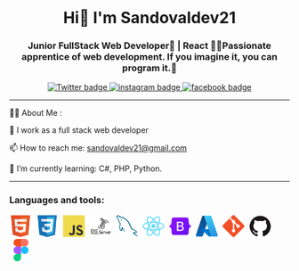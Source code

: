 <div id="header" align="center">
    <img src="https://media.giphy.com/media/xT9IgzoKnwFNmISR8I/giphy.gif" width="200" alt="">
    <h1 align="center">Hi👋 I'm Sandovaldev21</h1>
    <h3 align="center">Junior FullStack Web Developer👾 | React 👨‍💻Passionate apprentice of web development. If you imagine it,
        you can program it.💚</h3>
</div>

<div id="badges" align="center">
    <a href="https://twitter.com/Sandovaldev21">
        <img src="https://img.shields.io/twitter/follow/Sandovaldev21?color=green&logo=twitter&style=for-the-badge"
            alt="Twitter badge">
    </a>
    <a href="https://www.instagram.com/agustinsando21/">
        <img src="https://img.shields.io/twitter/follow/agustinsando21?color=green&logo=instagram&style=for-the-badge"
            alt="instagram badge">
    </a>
    <a href="https://www.facebook.com/profile.php?id=100087921491484">
        <img src="https://img.shields.io/twitter/follow/agustinsando21?color=green&logo=facebook&style=for-the-badge"
            alt="facebook badge">
    </a>
</div>
<hr>
👨‍💻 About Me :

📝 I work as a full stack web developer

📫 How to reach me: sandovaldev21@gmail.com

🌱 I’m currently learning: C#, PHP, Python.
<br>
<hr>
<div align="left">
    <h3>Languages and tools:</h3>
    <img src="https://raw.githubusercontent.com/devicons/devicon/1119b9f84c0290e0f0b38982099a2bd027a48bf1/icons/html5/html5-original.svg"
        alt="HTML" title="HTML5" width="40" height="40">&nbsp;
    <img src="https://raw.githubusercontent.com/devicons/devicon/1119b9f84c0290e0f0b38982099a2bd027a48bf1/icons/css3/css3-original.svg"
        alt="CSS" title="CSS" width="40" height="40">&nbsp;
    <img src="https://raw.githubusercontent.com/devicons/devicon/1119b9f84c0290e0f0b38982099a2bd027a48bf1/icons/javascript/javascript-original.svg"
        alt="JavaScript" title="JavaScript" width="40" height="40">&nbsp;
    <img src="https://raw.githubusercontent.com/devicons/devicon/1119b9f84c0290e0f0b38982099a2bd027a48bf1/icons/microsoftsqlserver/microsoftsqlserver-plain-wordmark.svg"
        alt="SQL" title="SqlServer" width="40" height="40">&nbsp;
    <img src="https://raw.githubusercontent.com/devicons/devicon/1119b9f84c0290e0f0b38982099a2bd027a48bf1/icons/mysql/mysql-original.svg"
        alt="mysql" title="MySql" width="40" height="40">&nbsp;
    <img src="https://raw.githubusercontent.com/devicons/devicon/1119b9f84c0290e0f0b38982099a2bd027a48bf1/icons/react/react-original.svg"
        alt="React" title="React" width="40" height="40">&nbsp;
    <img src="https://raw.githubusercontent.com/devicons/devicon/1119b9f84c0290e0f0b38982099a2bd027a48bf1/icons/bootstrap/bootstrap-original.svg"
        alt="Bootstrap" title="Bootstrap" width="40" height="40">&nbsp;
    <img src="https://raw.githubusercontent.com/devicons/devicon/1119b9f84c0290e0f0b38982099a2bd027a48bf1/icons/azure/azure-original.svg"
        alt="Azure" title="Azure" width="40" height="40">&nbsp;
    <img src="https://raw.githubusercontent.com/devicons/devicon/1119b9f84c0290e0f0b38982099a2bd027a48bf1/icons/git/git-original.svg"
        alt="Git" title="Git" width="40" height="40">&nbsp;
    <img src="https://raw.githubusercontent.com/devicons/devicon/1119b9f84c0290e0f0b38982099a2bd027a48bf1/icons/github/github-original.svg"
        alt="Github" title="Github" width="40" height="40">&nbsp;
        <img src="https://raw.githubusercontent.com/devicons/devicon/1119b9f84c0290e0f0b38982099a2bd027a48bf1/icons/figma/figma-original.svg"
        alt="Figma" title="Figma" width="40" height="40">&nbsp;
</div>

